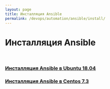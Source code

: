 ```yaml
---
layout: page
title: Инсталляция Ansible
permalink: /devops/automation/ansible/install/
---
```


# Инсталляция Ansible

<br/>

### [Инсталляция Ansible в Ubuntu 18.04](/devops/automation/ansible/install/ubuntu/)

### [Инсталляция Ansible в Centos 7.3](/devops/automation/ansible/install/centos/)
